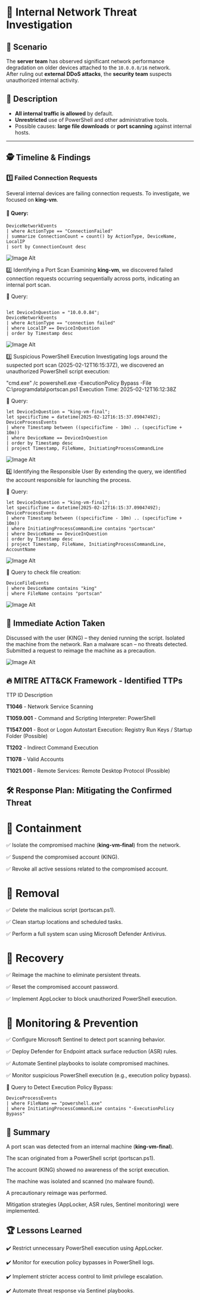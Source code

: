 # 🚨 Internal Network Threat Investigation

## 📌 Scenario
The **server team** has observed significant network performance degradation on older devices attached to the `10.0.0.0/16` network.  
After ruling out **external DDoS attacks**, the **security team** suspects unauthorized internal activity.

## 🔎 Description
- **All internal traffic is allowed** by default.  
- **Unrestricted** use of PowerShell and other administrative tools.  
- Possible causes: **large file downloads** or **port scanning** against internal hosts.  

---

## 🕵️ Timeline & Findings

### **1️⃣ Failed Connection Requests**
Several internal devices are failing connection requests. To investigate, we focused on **king-vm**.

#### 📜 Query:
```kusto
DeviceNetworkEvents
| where ActionType == "ConnectionFailed"
| summarize ConnectionCount = count() by ActionType, DeviceName, LocalIP
| sort by ConnectionCount desc
```
 ![Image Alt](https://github.com/K-ING-TECH/Threat-Hunt_Network-Degradation/blob/main/img1.png?raw=true)

2️⃣ Identifying a Port Scan
Examining **king-vm**, we discovered failed connection requests occurring sequentially across ports, indicating an internal port scan.

📜 Query:
```kusto

let DeviceInQuestion = "10.0.0.84";
DeviceNetworkEvents
| where ActionType == "connection failed"
| where LocalIP == DeviceInQuestion
| order by Timestamp desc
```
 ![Image Alt](https://github.com/K-ING-TECH/Threat-Hunt_Network-Degradation/blob/main/img2.png?raw=true)

3️⃣ Suspicious PowerShell Execution
Investigating logs around the suspected port scan (2025-02-12T16:15:37Z), we discovered an unauthorized PowerShell script execution:

"cmd.exe" /c powershell.exe -ExecutionPolicy Bypass -File C:\programdata\portscan.ps1
Execution Time: 2025-02-12T16:12:38Z

📜 Query:
```kusto
let DeviceInQuestion = "king-vm-final";
let specificTime = datetime(2025-02-12T16:15:37.0904749Z);
DeviceProcessEvents
| where Timestamp between ((specificTime - 10m) .. (specificTime + 10m))
| where DeviceName == DeviceInQuestion
| order by Timestamp desc
| project Timestamp, FileName, InitiatingProcessCommandLine
```
 ![Image Alt](https://github.com/K-ING-TECH/Threat-Hunt_Network-Degradation/blob/main/img3.png?raw=true)

4️⃣ Identifying the Responsible User
By extending the query, we identified the account responsible for launching the process.

📜 Query:
```kusto
let DeviceInQuestion = "king-vm-final";
let specificTime = datetime(2025-02-12T16:15:37.0904749Z);
DeviceProcessEvents
| where Timestamp between ((specificTime - 10m) .. (specificTime + 10m))
| where InitiatingProcessCommandLine contains "portscan"
| where DeviceName == DeviceInQuestion
| order by Timestamp desc
| project Timestamp, FileName, InitiatingProcessCommandLine, AccountName
```
 ![Image Alt](https://github.com/K-ING-TECH/Threat-Hunt_Network-Degradation/blob/main/img4.png?raw=true)

📜 Query to check file creation:
```kusto
DeviceFileEvents
| where DeviceName contains "king"
| where FileName contains "portscan"
```
 ![Image Alt](https://github.com/K-ING-TECH/Threat-Hunt_Network-Degradation/blob/main/img5.png?raw=true)

## 🚀 Immediate Action Taken
Discussed with the user (KING) – they denied running the script.
Isolated the machine from the network.
Ran a malware scan – no threats detected.
Submitted a request to reimage the machine as a precaution.

 ![Image Alt](https://github.com/K-ING-TECH/Threat-Hunt_Network-Degradation/blob/main/img6.png?raw=true)

## 🔥 MITRE ATT&CK Framework - Identified TTPs
TTP ID	Description

**T1046**      -  Network Service Scanning

**T1059.001**	 -  Command and Scripting Interpreter: PowerShell

**T1547.001**	 -  Boot or Logon Autostart Execution: Registry Run Keys / Startup Folder (Possible)

**T1202**	   -    Indirect Command Execution

**T1078**	    -   Valid Accounts

**T1021.001**	-   Remote Services: Remote Desktop Protocol (Possible)

## 🛠 Response Plan: Mitigating the Confirmed Threat
# 🛑 Containment

✅ Isolate the compromised machine (**king-vm-final**) from the network.

✅ Suspend the compromised account (KING).

✅ Revoke all active sessions related to the compromised account.

# 🧹 Removal
✅ Delete the malicious script (portscan.ps1).

✅ Clean startup locations and scheduled tasks.

✅ Perform a full system scan using Microsoft Defender Antivirus.

# 🔄 Recovery
✅ Reimage the machine to eliminate persistent threats.

✅ Reset the compromised account password.

✅ Implement AppLocker to block unauthorized PowerShell execution.

# 🚨 Monitoring & Prevention
✅ Configure Microsoft Sentinel to detect port scanning behavior.

✅ Deploy Defender for Endpoint attack surface reduction (ASR) rules.

✅ Automate Sentinel playbooks to isolate compromised machines.

✅ Monitor suspicious PowerShell execution (e.g., execution policy bypass).

📜 Query to Detect Execution Policy Bypass:
```kusto
DeviceProcessEvents
| where FileName == "powershell.exe"
| where InitiatingProcessCommandLine contains "-ExecutionPolicy Bypass"
```

## 📌 Summary
A port scan was detected from an internal machine (**king-vm-final**).

The scan originated from a PowerShell script (portscan.ps1).

The account (KING) showed no awareness of the script execution.

The machine was isolated and scanned (no malware found).

A precautionary reimage was performed.

Mitigation strategies (AppLocker, ASR rules, Sentinel monitoring) were implemented.

## 🏆 Lessons Learned
✔️ Restrict unnecessary PowerShell execution using AppLocker.

✔️ Monitor for execution policy bypasses in PowerShell logs.

✔️ Implement stricter access control to limit privilege escalation.

✔️ Automate threat response via Sentinel playbooks.

